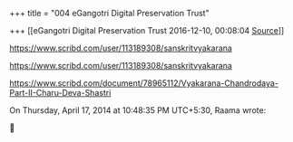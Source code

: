 +++
title = "004 eGangotri Digital Preservation Trust"

+++
[[eGangotri Digital Preservation Trust	2016-12-10, 00:08:04 [Source](https://groups.google.com/g/samskrita/c/-sJfnWCZq3c)]]



<https://www.scribd.com/user/113189308/sanskritvyakarana>

  

<https://www.scribd.com/user/113189308/sanskritvyakarana>

  

<https://www.scribd.com/document/78965112/Vyakarana-Chandrodaya-Part-II-Charu-Deva-Shastri>

  

  
  
On Thursday, April 17, 2014 at 10:48:35 PM UTC+5:30, Raama wrote:



